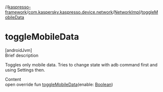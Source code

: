 //[kaspresso-framework](../../index.md)/[com.kaspersky.kaspresso.device.network](../index.md)/[NetworkImpl](index.md)/[toggleMobileData](toggle-mobile-data.md)



# toggleMobileData  
[androidJvm]  
Brief description  


Toggles only mobile data. Tries to change state with adb command first and using Settings then.

  
Content  
open override fun [toggleMobileData](toggle-mobile-data.md)(enable: [Boolean](https://kotlinlang.org/api/latest/jvm/stdlib/kotlin/-boolean/index.html))  



